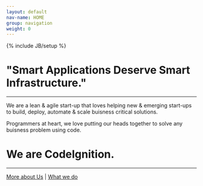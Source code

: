 ```yaml
---
layout: default
nav-name: HOME
group: navigation
weight: 0
---
```

{% include JB/setup %}
<meta name="google-site-verification" content="duaRSSvHNKckC6qgazyDrKXZ_eK42dU9ar4s6dkp3Kg" />
<title>CodeIgnition - The DevOps People</title>
<h1 class="purple">"Smart Applications Deserve Smart Infrastructure."</h1>
<hr>
<div class="content-block">
  <div class="text">
    <p>We are a lean & agile start-up that loves helping new & emerging start-ups to build, deploy, automate & scale buisness critical solutions.</p>
    <p>Programmers at heart, we love putting our heads together to solve any buisness problem using code.</p>
  </div>
  <h1>We are CodeIgnition.</h1>
</div>
<hr>
<div class="content-block">
  <p class="text">
    <a href="http://codeignition.co/about.html">More about Us</a>
    |
    <a href="http://codeignition.co/services.html">What we do</a>
  </p>
</div>
